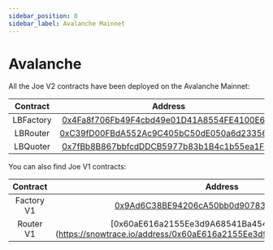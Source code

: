```yaml
---
sidebar_position: 0
sidebar_label: Avalanche Mainnet
---
```


# Avalanche

All the Joe V2 contracts have been deployed on the Avalanche Mainnet:

| Contract  |                                                            Address                                                    |
| :-------: | :-------------------------------------------------------------------------------------------------------------------: |
| LBFactory | [0x4Fa8f706Fb49F4cbd49e01D41A8554FE4100E667](https://snowtrace.io/address/0x4Fa8f706Fb49F4cbd49e01D41A8554FE4100E667) |
| LBRouter  | [0xC39fD00FBdA552Ac9C405bC50dE050a6d2335616](https://snowtrace.io/address/0xC39fD00FBdA552Ac9C405bC50dE050a6d2335616) |
| LBQuoter  | [0x7fBb8B867bbfcdDDCB5977b83b1B4c1b55ea1F3C](https://snowtrace.io/address/0x7fBb8B867bbfcdDDCB5977b83b1B4c1b55ea1F3C) |

You can also find Joe V1 contracts:

|  Contract  |                                                            Address                                                    |
| :--------: | :-------------------------------------------------------------------------------------------------------------------: |
| Factory V1 | [0x9Ad6C38BE94206cA50bb0d90783181662f0Cfa10](https://snowtrace.io/address/0x9Ad6C38BE94206cA50bb0d90783181662f0Cfa10) |
| Router V1  | [0x60aE616a2155Ee3d9A68541Ba4544862310933d4](https://snowtrace.io/address/0x60aE616a2155Ee3d9A68541Ba4544862310933d4  |